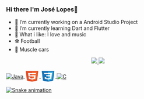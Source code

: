 ### Hi there I'm José Lopes👋



- 🔭 I’m currently working on a Android Studio Project
- 🌱 I’m currently learning Dart and Flutter
- 🎵 What i like: I love  and music
- ⚽ Football
- 🚗 Muscle cars

<div align="center">
  <a href="https://github.com/joselopes04/joselopes04">
  <img height="180em" src="https://github-readme-stats.vercel.app/api?username=joselopes04&show_icons=true&theme=dracula&include_all_commits=true&count_private=true"/>
  <img height="180em" src="https://github-readme-stats.vercel.app/api/top-langs/?username=joselopes04&layout=compact&langs_count=16&theme=dracula"/>
</div>
  
  <div style="display: inline_block"><br>
  <img align="center" alt="Java" height="30" width="40" src="https://cdn.jsdelivr.net/gh/devicons/devicon/icons/java/java-original-wordmark.svg">
  <img align="center" alt="HTML" height="30" width="40" src="https://raw.githubusercontent.com/devicons/devicon/master/icons/html5/html5-original.svg">
  <img align="center" alt="CSS" height="30" width="40" src="https://raw.githubusercontent.com/devicons/devicon/master/icons/css3/css3-original.svg">
  <img align="center" alt="C" height="30" width="40" src="https://cdn.jsdelivr.net/gh/devicons/devicon/icons/c/c-original.svg">
    
<div> 

 
  ![Snake animation](https://github.com/joselopes04/joselopes04/blob/output/github-contribution-grid-snake.svg)
 
</div>
